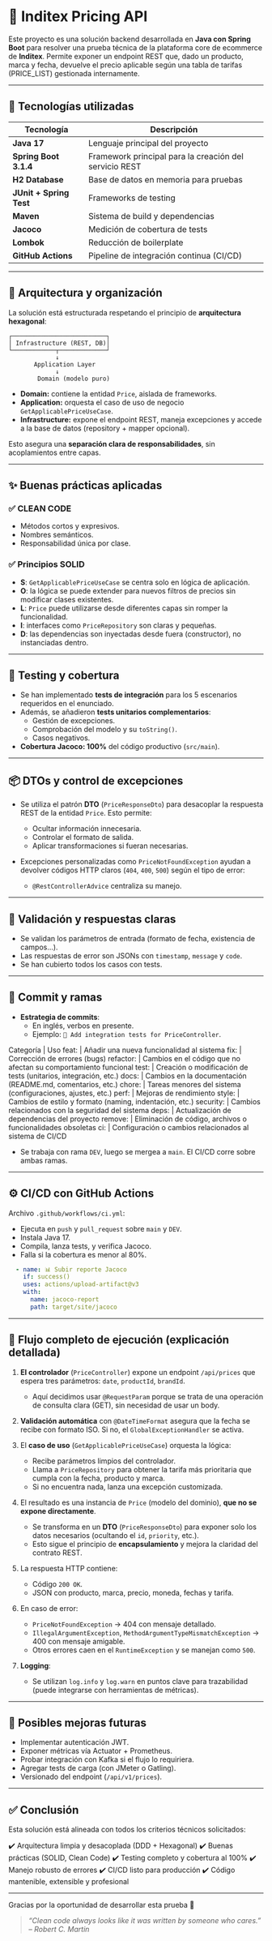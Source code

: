 # 🧵 Inditex Pricing API

Este proyecto es una solución backend desarrollada en **Java con Spring Boot** para resolver una prueba técnica de la plataforma core de ecommerce de **Inditex**. Permite exponer un endpoint REST que, dado un producto, marca y fecha, devuelve el precio aplicable según una tabla de tarifas (PRICE_LIST) gestionada internamente.

---

## 🚀 Tecnologías utilizadas

| Tecnología | Descripción |
|------------|-------------|
| **Java 17** | Lenguaje principal del proyecto |
| **Spring Boot 3.1.4** | Framework principal para la creación del servicio REST |
| **H2 Database** | Base de datos en memoria para pruebas |
| **JUnit + Spring Test** | Frameworks de testing |
| **Maven** | Sistema de build y dependencias |
| **Jacoco** | Medición de cobertura de tests |
| **Lombok** | Reducción de boilerplate |
| **GitHub Actions** | Pipeline de integración continua (CI/CD) |

---

## 🧱 Arquitectura y organización

La solución está estructurada respetando el principio de **arquitectura hexagonal**:

```
┌──────────────────────────┐
│ Infrastructure (REST, DB)│
└────────────┬─────────────┘
             ↓
       Application Layer
             ↓
        Domain (modelo puro)
```

- **Domain:** contiene la entidad `Price`, aislada de frameworks.
- **Application:** orquesta el caso de uso de negocio `GetApplicablePriceUseCase`.
- **Infrastructure:** expone el endpoint REST, maneja excepciones y accede a la base de datos (repository + mapper opcional).

Esto asegura una **separación clara de responsabilidades**, sin acoplamientos entre capas.

---

## ✨ Buenas prácticas aplicadas

### ✅ CLEAN CODE
- Métodos cortos y expresivos.
- Nombres semánticos.
- Responsabilidad única por clase.

### ✅ Principios SOLID
- **S**: `GetApplicablePriceUseCase` se centra solo en lógica de aplicación.
- **O**: la lógica se puede extender para nuevos filtros de precios sin modificar clases existentes.
- **L**: `Price` puede utilizarse desde diferentes capas sin romper la funcionalidad.
- **I**: interfaces como `PriceRepository` son claras y pequeñas.
- **D**: las dependencias son inyectadas desde fuera (constructor), no instanciadas dentro.

---

## 🧪 Testing y cobertura

- Se han implementado **tests de integración** para los 5 escenarios requeridos en el enunciado.
- Además, se añadieron **tests unitarios complementarios**:
  - Gestión de excepciones.
  - Comprobación del modelo y su `toString()`.
  - Casos negativos.
- **Cobertura Jacoco: 100%** del código productivo (`src/main`).

---

## 📦 DTOs y control de excepciones

- Se utiliza el patrón **DTO** (`PriceResponseDto`) para desacoplar la respuesta REST de la entidad `Price`. Esto permite:
  - Ocultar información innecesaria.
  - Controlar el formato de salida.
  - Aplicar transformaciones si fueran necesarias.

- Excepciones personalizadas como `PriceNotFoundException` ayudan a devolver códigos HTTP claros (`404`, `400`, `500`) según el tipo de error:
  - `@RestControllerAdvice` centraliza su manejo.

---

## 🔐 Validación y respuestas claras

- Se validan los parámetros de entrada (formato de fecha, existencia de campos...).
- Las respuestas de error son JSONs con `timestamp`, `message` y `code`.
- Se han cubierto todos los casos con tests.

---

## 🔄 Commit y ramas

- **Estrategia de commits**:
  - En inglés, verbos en presente.
  - Ejemplo: `🧪 Add integration tests for PriceController`.
  
Categoría | Uso
feat: | Añadir una nueva funcionalidad al sistema
fix: | Corrección de errores (bugs)
refactor: | Cambios en el código que no afectan su comportamiento funcional
test: | Creación o modificación de tests (unitarios, integración, etc.)
docs: | Cambios en la documentación (README.md, comentarios, etc.)
chore: | Tareas menores del sistema (configuraciones, ajustes, etc.)
perf: | Mejoras de rendimiento
style: | Cambios de estilo y formato (naming, indentación, etc.)
security: | Cambios relacionados con la seguridad del sistema
deps: | Actualización de dependencias del proyecto
remove: | Eliminación de código, archivos o funcionalidades obsoletas
ci: | Configuración o cambios relacionados al sistema de CI/CD


- Se trabaja con rama `DEV`, luego se mergea a `main`. El CI/CD corre sobre ambas ramas.

---

## ⚙️ CI/CD con GitHub Actions

Archivo `.github/workflows/ci.yml`:

- Ejecuta en `push` y `pull_request` sobre `main` y `DEV`.
- Instala Java 17.
- Compila, lanza tests, y verifica Jacoco.
- Falla si la cobertura es menor al 80%.

```yaml
  - name: 📊 Subir reporte Jacoco
    if: success()
    uses: actions/upload-artifact@v3
    with:
      name: jacoco-report
      path: target/site/jacoco
```

---

## 🧩 Flujo completo de ejecución (explicación detallada)

1. **El controlador** (`PriceController`) expone un endpoint `/api/prices` que espera tres parámetros: `date`, `productId`, `brandId`.
   - Aquí decidimos usar `@RequestParam` porque se trata de una operación de consulta clara (GET), sin necesidad de usar un body.

2. **Validación automática** con `@DateTimeFormat` asegura que la fecha se recibe con formato ISO. Si no, el `GlobalExceptionHandler` se activa.

3. El **caso de uso** (`GetApplicablePriceUseCase`) orquesta la lógica:
   - Recibe parámetros limpios del controlador.
   - Llama a `PriceRepository` para obtener la tarifa más prioritaria que cumpla con la fecha, producto y marca.
   - Si no encuentra nada, lanza una excepción customizada.

4. El resultado es una instancia de `Price` (modelo del dominio), **que no se expone directamente**.
   - Se transforma en un **DTO** (`PriceResponseDto`) para exponer solo los datos necesarios (ocultando el `id`, `priority`, etc.).
   - Esto sigue el principio de **encapsulamiento** y mejora la claridad del contrato REST.

5. La respuesta HTTP contiene:
   - Código `200 OK`.
   - JSON con producto, marca, precio, moneda, fechas y tarifa.

6. En caso de error:
   - `PriceNotFoundException` → 404 con mensaje detallado.
   - `IllegalArgumentException`, `MethodArgumentTypeMismatchException` → 400 con mensaje amigable.
   - Otros errores caen en el `RuntimeException` y se manejan como `500`.

7. **Logging**:
   - Se utilizan `log.info` y `log.warn` en puntos clave para trazabilidad (puede integrarse con herramientas de métricas).

---

## 🧠 Posibles mejoras futuras

- Implementar autenticación JWT.
- Exponer métricas vía Actuator + Prometheus.
- Probar integración con Kafka si el flujo lo requiriera.
- Agregar tests de carga (con JMeter o Gatling).
- Versionado del endpoint (`/api/v1/prices`).

---

## ✅ Conclusión

Esta solución está alineada con todos los criterios técnicos solicitados:

✔️ Arquitectura limpia y desacoplada (DDD + Hexagonal)
✔️ Buenas prácticas (SOLID, Clean Code)
✔️ Testing completo y cobertura al 100%
✔️ Manejo robusto de errores
✔️ CI/CD listo para producción
✔️ Código mantenible, extensible y profesional

---

Gracias por la oportunidad de desarrollar esta prueba 🙌

> _“Clean code always looks like it was written by someone who cares.” – Robert C. Martin_

